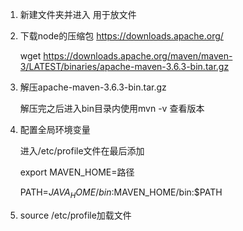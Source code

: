 1. 新建文件夹并进入 用于放文件

2. 下载node的压缩包 https://downloads.apache.org/

   wget https://downloads.apache.org/maven/maven-3/LATEST/binaries/apache-maven-3.6.3-bin.tar.gz

3. 解压apache-maven-3.6.3-bin.tar.gz

   解压完之后进入bin目录内使用mvn -v 查看版本

4. 配置全局环境变量

   进入/etc/profile文件在最后添加

   export MAVEN_HOME=路径

   PATH=$JAVA_HOME/bin:$MAVEN_HOME/bin:$PATH

5. source /etc/profile加载文件